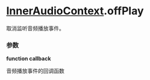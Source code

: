 # [InnerAudioContext](./../InnerAudioContext).offPlay

取消监听音频播放事件。

### 参数

**function callback**

音频播放事件的回调函数
